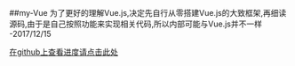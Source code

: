 ##my-Vue
为了更好的理解Vue.js,决定先自行从零搭建Vue.js的大致框架,再细读源码,由于是自己按照功能来实现相关代码,所以内部可能与Vue.js并不一样   -2017/12/15

[在github上查看进度请点击此处](https://kscript.github.io/myVue/)
